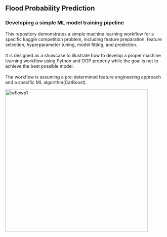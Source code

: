 ## Flood Probability Prediction
### Developing a simple ML model training pipeline

This repository demonstrates a simple machine learning workflow for a specific kaggle competition problem, including feature preparation, feature selection, 
hyperparameter tuning, model fitting, and prediction.
<br><br>It is designed as a showcase to illustrate how to develop a proper machine learning workflow using Python and OOP properly while the goal is not to achieve the best possible model.
<br><br>The workflow is assuming a pre-determined feature engineering approach and a specific ML algorithm(CatBoost).



<img width="450" alt="wflowp1" src="https://github.com/user-attachments/assets/6991b610-45b6-48de-b2d5-d27f8fc9c2d8">

